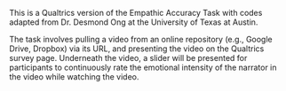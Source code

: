 This is a Qualtrics version of the Empathic Accuracy Task with codes adapted from Dr. Desmond Ong at the University of Texas at Austin. 

The task involves pulling a video from an online repository (e.g., Google Drive, Dropbox) via its URL, and presenting the video on the Qualtrics survey page. Underneath the video, a slider will be presented for participants to continuously rate the emotional intensity of the narrator in the video while watching the video. 
